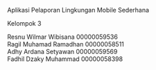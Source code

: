 Aplikasi Pelaporan Lingkungan Mobile Sederhana

Kelompok 3 

Resnu Wilmar Wibisana 00000059536<br>
Ragil Muhamad Ramadhan 00000058511<br>
Adhy Ardana Setyawan 00000059569<br>
Fadhil Dzaky Muhammad 00000058398  
